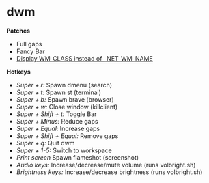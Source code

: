 # dwm
**Patches**
* Full gaps
* Fancy Bar
* [Display WM_CLASS instead of _NET_WM_NAME](https://www.reddit.com/r/dwm/comments/ssm1ph/how_to_make_it_so_that_the_window_title_only)

**Hotkeys**
* *Super + r:* Spawn dmenu (search)
* *Super + t:* Spawn st (terminal)
* *Super + b:* Spawn brave (browser)
* *Super + w:* Close window (killclient)
* *Super + Shift + t:* Toggle Bar
* *Super + Minus:* Reduce gaps
* *Super + Equal:* Increase gaps
* *Super + Shift + Equal:* Remove gaps
* *Super + q:* Quit dwm
* *Super + 1-5:* Switch to workspace
* *Print screen* Spawn flameshot (screenshot)
* *Audio keys:* Increase/decrease/mute volume (runs volbright.sh)
* *Brightness keys:* Increase/decrease brightness (runs volbright.sh)
